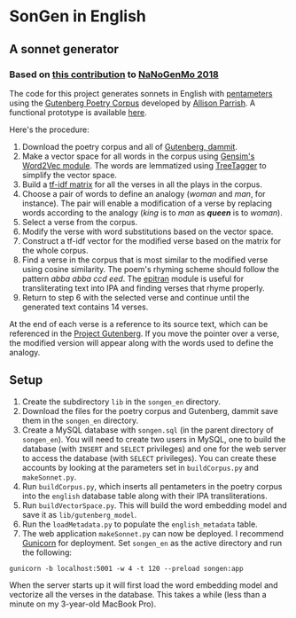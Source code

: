 # SonGen in English
## A sonnet generator
### Based on [this contribution](https://github.com/mbwolff/Classique-inconnu) to [NaNoGenMo 2018](https://github.com/NaNoGenMo/2018)

The code for this project generates sonnets in English with [pentameters](https://literarydevices.net/pentameter/) using the [Gutenberg Poetry Corpus](https://github.com/aparrish/gutenberg-poetry-corpus) developed by [Allison Parrish](https://www.decontextualize.com/). A functional prototype is available [here](http://markwolff.name/wp/digital-humanities-2/invent-your-own-sonnet-using-analytic-tools-to-synthesize-texts/).

Here's the procedure:

1. Download the poetry corpus and all of [Gutenberg, dammit](https://github.com/aparrish/gutenberg-dammit).
2. Make a vector space for all words in the corpus using [Gensim's Word2Vec module](https://radimrehurek.com/gensim/models/word2vec.html). The words are lemmatized using [TreeTagger](https://www.cis.uni-muenchen.de/~schmid/tools/TreeTagger/) to simplify the vector space.
3. Build a [tf-idf matrix](https://scikit-learn.org/stable/modules/feature_extraction.html#tfidf-term-weighting) for all the verses in all the plays in the corpus.
4. Choose a pair of words to define an analogy (_woman_ and _man_, for instance). The pair will enable a modification of a verse by replacing words according to the analogy (_king_ is to _man_ as **_queen_** is to _woman_).
5. Select a verse from the corpus.
6. Modify the verse with word substitutions based on the vector space.
7. Construct a tf-idf vector for the modified verse based on the matrix for the whole corpus.
8. Find a verse in the corpus that is most similar to the modified verse using cosine similarity. The poem's rhyming scheme should follow the pattern _abba abba ccd eed_. The [epitran](https://github.com/mbwolff/epitran) module is useful for transliterating text into IPA and finding verses that rhyme properly.
9. Return to step 6 with the selected verse and continue until the generated text contains 14 verses.

At the end of each verse is a reference to its source text, which can be referenced in the [Project Gutenberg](http://www.gutenberg.org). If you move the pointer over a verse, the modified version will appear along with the words used to define the analogy.

## Setup

1. Create the subdirectory `lib` in the `songen_en` directory.
2. Download the files for the poetry corpus and Gutenberg, dammit save them in the `songen_en` directory.
3. Create a MySQL database with `songen.sql` (in the parent directory of `songen_en`). You will need to create two users in MySQL, one to build the database (with `INSERT` and `SELECT` privileges) and one for the web server to access the database (with `SELECT` privileges). You can create these accounts by looking at the parameters set in `buildCorpus.py` and `makeSonnet.py`.
4. Run `buildCorpus.py`, which inserts all pentameters in the poetry corpus into the `english` database table along with their IPA transliterations.
5. Run `buildVectorSpace.py`. This will build the word embedding model and save it as `lib/gutenberg_model`.
6. Run the `loadMetadata.py` to populate the `english_metadata` table.
7. The web application `makeSonnet.py` can now be deployed. I recommend [Gunicorn](https://gunicorn.org) for deployment. Set `songen_en` as the active directory and run the following:
```
gunicorn -b localhost:5001 -w 4 -t 120 --preload songen:app
```
When the server starts up it will first load the word embedding model and vectorize all the verses in the database. This takes a while (less than a minute on my 3-year-old MacBook Pro).

